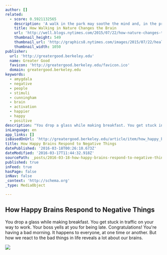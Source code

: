 ```yaml
---
author: []
related:
  - score: 0.5921132565
    description: 'A walk in the park may soothe the mind and, in the process, change the workings of our brains in ways that improve our mental health, according to an interesting new study of the physical effects on the brain of visiting nature.'
    title: How Walking in Nature Changes the Brain
    url: 'http://well.blogs.nytimes.com/2015/07/22/how-nature-changes-the-brain/'
    thumbnail_height: 549
    thumbnail_url: 'http://graphics8.nytimes.com/images/2015/07/22/health/22physed_nature/22physed_nature-facebookJumbo.jpg'
    thumbnail_width: 1050
publisher:
  url: 'http://greatergood.berkeley.edu'
  name: Greater Good
  favicon: 'http://greatergood.berkeley.edu/favicon.ico'
  domain: greatergood.berkeley.edu
keywords:
  - amygdala
  - negative
  - people
  - stimuli
  - cunningham
  - brain
  - activation
  - happier
  - happy
  - positive
description: "You drop a glass while making breakfast. You get stuck in traffic on your way to work. Your boss yells at you for being late. Congratulations! You're having a bad morning. It happens to everyone, at one time or another. But how we react to the bad things in life reveals a lot about our brains."
inLanguage: en
app_links: []
isBasedOnUrl: 'http://greatergood.berkeley.edu/article/item/how_happy_brains_respond_to_negative_things?utm_source=Newsletter+Mar+16%2C+2016&utm_campaign=GG+Newsletter+Mar+17+2016&utm_medium=email'
title: How Happy Brains Respond to Negative Things
datePublished: '2016-03-18T00:26:10.673Z'
dateModified: '2016-03-17T11:44:32.918Z'
sourcePath: _posts/2016-03-18-how-happy-brains-respond-to-negative-things.md
published: true
inFeed: true
hasPage: false
inNav: false
_context: 'http://schema.org'
_type: MediaObject

---
```

<article style=""><h1>How Happy Brains Respond to Negative Things</h1><p>You drop a glass while making breakfast. You get stuck in traffic on your way to work. Your boss yells at you for being late. Congratulations! You're having a bad morning. It happens to everyone, at one time or another. But how we react to the bad things in life reveals a lot about our brains.</p><img src="http://greatergood.berkeley.edu/images/application_uploads/zerbra-braying.jpg" /></article>